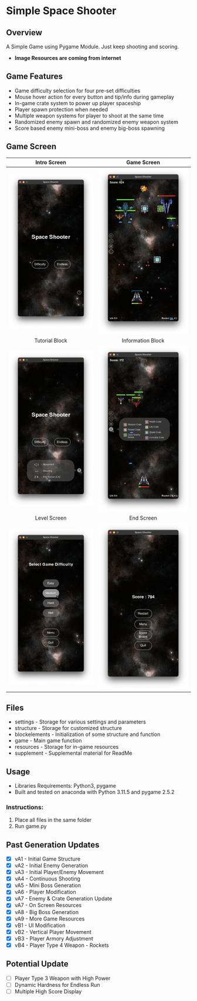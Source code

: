 # Simple Space Shooter

## Overview
A Simple Game using Pygame Module. Just keep shooting and scoring.

- **Image Resources are coming from internet**

## Game Features
- Game difficulty selection for four pre-set difficulties
- Mouse hover action for every button and tip/info during gameplay
- In-game crate system to power up player spaceship
- Player spawn protection when needed
- Multiple weapon systems for player to shoot at the same time
- Randomized enemy spawn and randomized enemy weapon system
- Score based enemy mini-boss and enemy big-boss spawning

## Game Screen
|                                           Intro Screen                                           |                                       Game Screen                                        |
|:------------------------------------------------------------------------------------------------:|:----------------------------------------------------------------------------------------:|
|     ![](https://github.com/UniKerogen/space-shooter/blob/main/supplements/intro_screen.png)      |   ![](https://github.com/UniKerogen/space-shooter/blob/main/supplements/gameplay.png)    | 
|                                          Tutorial Block                                          |                                    Information Block                                     |
| ![](https://github.com/UniKerogen/space-shooter/blob/main/supplements/intro_screen_tutorial.png) | ![](https://github.com/UniKerogen/space-shooter/blob/main/supplements/gameplay_info.png) |
|                                           Level Screen                                           |                                        End Screen                                        |
|     ![](https://github.com/UniKerogen/space-shooter/blob/main/supplements/level_screen.png)      |  ![](https://github.com/UniKerogen/space-shooter/blob/main/supplements/end_screen.png)   |


## Files
- settings - Storage for various settings and parameters
- structure - Storage for customized structure
- blockelements - Initialization of some structure and function
- game - Main game function
- resources - Storage for in-game resources
- supplement - Supplemental material for ReadMe

## Usage
- Libraries Requirements: Python3, pygame
- Built and tested on anaconda with Python 3.11.5 and pygame 2.5.2
### Instructions:
1. Place all files in the same folder
2. Run game.py

## Past Generation Updates
- [x] vA1 - Initial Game Structure
- [x] vA2 - Initial Enemy Generation
- [x] vA3 - Initial Player/Enemy Movement
- [x] vA4 - Continuous Shooting
- [x] vA5 - Mini Boss Generation
- [x] vA6 - Player Modification
- [x] vA7 - Enemy & Crate Generation Update
- [x] vA7 - On Screen Resources
- [x] vA8 - Big Boss Generation
- [x] vA9 - More Game Resources
- [x] vB1 - UI Modification
- [x] vB2 - Vertical Player Movement
- [x] vB3 - Player Armory Adjustment
- [x] vB4 - Player Type 4 Weapon - Rockets

## Potential Update
- [ ] Player Type 3 Weapon with High Power
- [ ] Dynamic Hardness for Endless Run
- [ ] Multiple High Score Display

